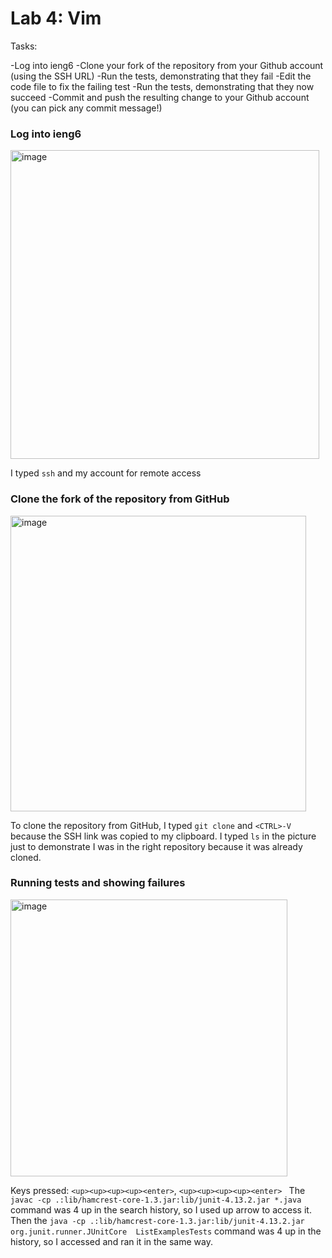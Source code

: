 # Lab 4: Vim

Tasks:

-Log into ieng6
-Clone your fork of the repository from your Github account (using the SSH URL)
-Run the tests, demonstrating that they fail
-Edit the code file to fix the failing test
-Run the tests, demonstrating that they now succeed
-Commit and push the resulting change to your Github account (you can pick any commit message!)

### Log into ieng6

<img width="494" alt="image" src="https://github.com/DavidBrin/cse15l-lab-reports/assets/79377443/8ada9e71-e8fc-4fcf-839a-076b366e8170">

I typed `ssh` and my account for remote access

### Clone the fork of the repository from GitHub

<img width="473" alt="image" src="https://github.com/DavidBrin/cse15l-lab-reports/assets/79377443/080f19a5-c0a7-4fde-b000-c0335900cb8c">

To clone the repository from GitHub, I typed `git clone` and `<CTRL>-V` because the SSH link was copied to my clipboard. I typed `ls` in the picture just to demonstrate I was in the right repository because it was already cloned. 

### Running tests and showing failures

<img width="443" alt="image" src="https://github.com/DavidBrin/cse15l-lab-reports/assets/79377443/4fc0ba09-aae8-4779-8f91-116de7403a6f">

Keys pressed: `<up><up><up><up><enter>`, `<up><up><up><up><enter> `
The `javac -cp .:lib/hamcrest-core-1.3.jar:lib/junit-4.13.2.jar *.java `
command was 4 up in the search history, so I used up arrow to access it. 
Then the `java -cp .:lib/hamcrest-core-1.3.jar:lib/junit-4.13.2.jar org.junit.runner.JUnitCore 
ListExamplesTests` command was 4 up in the history, so I accessed and ran it in the same way.

